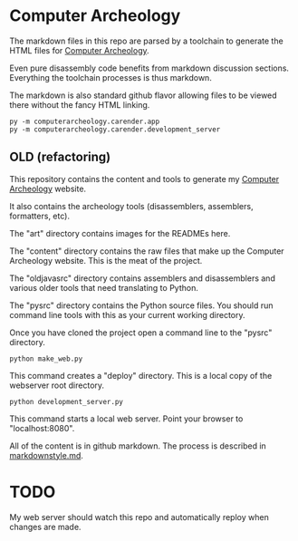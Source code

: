 # Computer Archeology

The markdown files in this repo are parsed by a toolchain to generate the HTML files
for [Computer Archeology](http://computerarcheology.com).

Even pure disassembly code benefits from markdown discussion sections. Everything the
toolchain processes is thus markdown.

The markdown is also standard github flavor allowing files to be viewed there without the
fancy HTML linking.

```
py -m computerarcheology.carender.app
py -m computerarcheology.carender.development_server
```



## OLD (refactoring)

This repository contains the content and tools to generate my [Computer Archeology](http://computerarcheology.com) website.

It also contains the archeology tools (disassemblers, assemblers, formatters, etc).

The "art" directory contains images for the READMEs here. 

The "content" directory contains the raw files that make up the Computer Archeology website. This is the meat of the project.

The "oldjavasrc" directory contains assemblers and disassemblers and various older tools that need translating to Python.

The "pysrc" directory contains the Python source files. You should run command line tools with this as your current working directory.

Once you have cloned the project open a command line to the "pysrc" directory. 

```
python make_web.py
```

This command creates a "deploy" directory. This is a local copy of the webserver root directory.

```
python development_server.py
```

This command starts a local web server. Point your browser to "localhost:8080".

All of the content is in github markdown. The process is described in [markdownstyle.md](markdwonstyle.md).

# TODO

My web server should watch this repo and automatically reploy when changes are made.
